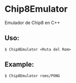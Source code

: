 # Chip8Emulator
Emulador de Chip8 en C++

## Uso:
	$ Chip8Emulator <Ruta del Rom>

## Example:
	$ Chip8Emulator roms/PONG

